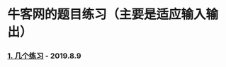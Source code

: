# 牛客网的题目练习（主要是适应输入输出）

### [1. 几个练习](https://github.com/slientreed/Point2OfferCode/tree/master/Cplusplus_Basic_Operation/2_C%2B%2B%E8%BE%93%E5%85%A5%E8%BE%93%E5%87%BA%E5%AD%A6%E4%B9%A0/code/nowcoder_code_Input_Output)  - 2019.8.9
